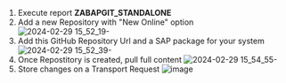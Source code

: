 1. Execute report **ZABAPGIT_STANDALONE**
2. Add a new Repository with "New Online" option 
![2024-02-29 15_52_19-](https://github.com/Mango-CorpGitHub/TransportManagementTool/assets/158566836/71909d3a-9de2-4623-b37e-5c70ef6aba68)
3. Add this GitHub Repository Url and a SAP package for your system 
![2024-02-29 15_52_39-](https://github.com/Mango-CorpGitHub/TransportManagementTool/assets/158566836/d1353e73-bb6f-4ff8-a2c9-d9a11130c57e)
4. Once Repostitory is created, pull full content
   ![2024-02-29 15_54_55-](https://github.com/Mango-CorpGitHub/TransportManagementTool/assets/158566836/354a04e3-2245-4935-b4e5-847102bbb548)
5. Store changes on a Transport Request 
![image](https://github.com/Mango-CorpGitHub/TransportManagementTool/assets/158566836/7eff3771-08e8-4c09-a988-fd4ce41f4cd5)

